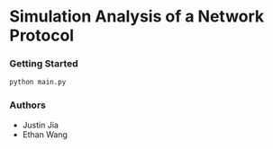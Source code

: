 # Simulation Analysis of a Network Protocol

### Getting Started

```bash
python main.py
```

### Authors

- Justin Jia
- Ethan Wang
